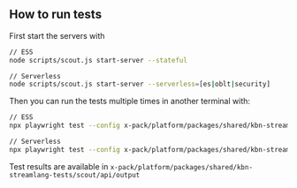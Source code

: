 ## How to run tests

First start the servers with

```bash
// ESS
node scripts/scout.js start-server --stateful

// Serverless
node scripts/scout.js start-server --serverless=[es|oblt|security]
```

Then you can run the tests multiple times in another terminal with:

```bash
// ESS
npx playwright test --config x-pack/platform/packages/shared/kbn-streamlang-tests/test/scout/api/playwright.config.ts --project local --grep @ess

// Serverless
npx playwright test --config x-pack/platform/packages/shared/kbn-streamlang-tests/test/scout/api/playwright.config.ts --project local --grep @svl
```

Test results are available in `x-pack/platform/packages/shared/kbn-streamlang-tests/scout/api/output`
